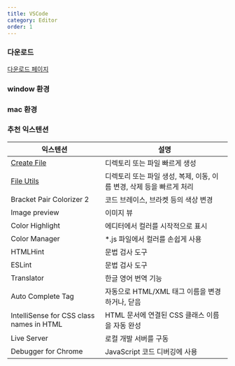 ```yaml
---
title: VSCode
category: Editor
order: 1
---
```


### 다운로드 
[다운로드 페이지](https://code.visualstudio.com/Download)

### window 환경

### mac 환경

### 추천 익스텐션 
|익스텐션|설명|
|------|---|
|[Create File](https://marketplace.visualstudio.com/items?itemName=vzwgrey.file-create)|디렉토리 또는 파일 빠르게 생성|
|[File Utils](https://marketplace.visualstudio.com/items?itemName=sleistner.vscode-fileutils)|디렉토리 또는 파일 생성, 복제, 이동, 이름 변경, 삭제 등을 빠르게 처리|
|Bracket Pair Colorizer 2|코드 브레이스, 브라켓 등의 색상 변경|
|Image preview|이미지 뷰|
|Color Highlight|에디터에서 컬러를 시작적으로 표시|
|Color Manager|*.js 파일에서 컬러를 손쉽게 사용|
|HTMLHint|문법 검사 도구|
|ESLint|문법 검사 도구|
|Translator|한글 영어 번역 기능|
|Auto Complete Tag|자동으로 HTML/XML 태그 이름을 변경하거나, 닫음|
|IntelliSense for CSS class names in HTML|HTML 문서에 연결된 CSS 클래스 이름을 자동 완성|
|Live Server|로컬 개발 서버를 구동|
|Debugger for Chrome|JavaScript 코드 디버깅에 사용|


